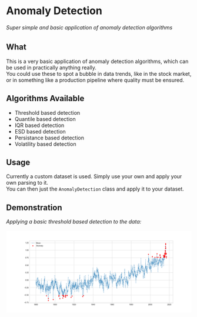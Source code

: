 # Anomaly Detection

###### _Super simple and basic application of anomaly detection algorithms_

## What

This is a very basic application of anomaly detection algorithms,
which can be used in practically anything really.
<br>
You could use these to spot a bubble in data trends, like in the stock market,
or in something like a production pipeline where quality must be ensured.

## Algorithms Available
- Threshold based detection
- Quantile based detection
- IQR based detection
- ESD based detection
- Persistance based detection
- Volatility based detection

## Usage
Currently a custom dataset is used. Simply use your own and apply your own parsing to it.
<br>
You can then just the `AnomalyDetection` class and apply it to your dataset.

## Demonstration
_Applying a basic threshold based detection to the data:_
<br><br>
![Figure](./screenshots/Figure.png)